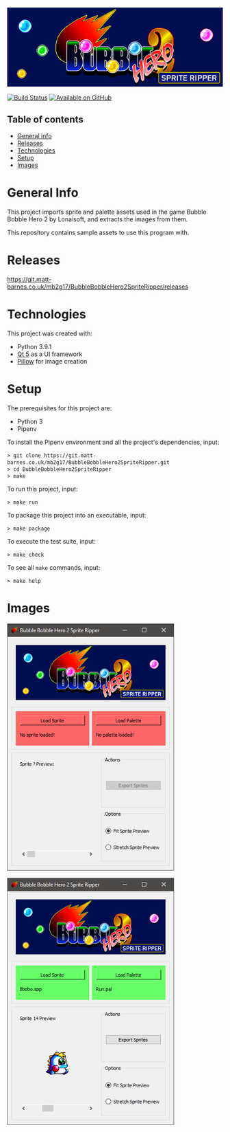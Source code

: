![](banner.fw.png)

[![Build Status](https://travis-ci.com/mb2g17/BubbleBobbleHero2SpriteRipper.svg?branch=master)](https://travis-ci.com/mb2g17/BubbleBobbleHero2SpriteRipper)
[![Available on GitHub](https://img.shields.io/badge/Available%20on-GitHub-white?style=flat-square&logo=github)](https://github.com/mb2g17/BubbleBobbleHero2SpriteRipper)

## Table of contents
* [General info](#general-info)
* [Releases](#technologies)
* [Technologies](#technologies)
* [Setup](#setup)
* [Images](#images)

# General Info

This project imports sprite and palette assets used in the game Bubble Bobble Hero 2 by Lonaisoft, and extracts the images from them.

This repository contains sample assets to use this program with.

# Releases

https://git.matt-barnes.co.uk/mb2g17/BubbleBobbleHero2SpriteRipper/releases

# Technologies

This project was created with:
- Python 3.9.1
- [Qt 5](https://pypi.org/project/PyQt5/) as a UI framework
- [Pillow](https://pypi.org/project/Pillow/) for image creation

# Setup

The prerequisites for this project are:
- Python 3
- Pipenv

To install the Pipenv environment and all the project's dependencies, input:

```shell
> git clone https://git.matt-barnes.co.uk/mb2g17/BubbleBobbleHero2SpriteRipper.git
> cd BubbleBobbleHero2SpriteRipper
> make
```

To run this project, input:

```shell
> make run
```

To package this project into an executable, input:

```shell
> make package
```

To execute the test suite, input:

```shell
> make check
```

To see all `make` commands, input:

```shell
> make help
```

# Images

![](screenshots/ss1.png)

![](screenshots/ss2.png)